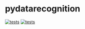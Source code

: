 # pydatarecognition

[![tests](https://circleci.com/gh/billingegroup/pydatarecognition.svg?style=shield&circle-token=b187a993ea69930d37388bf61dccaf499456a481)](https://circleci.com/gh/billingegroup/pydatarecognition)
[![tests](https://circleci.com/billingegroup/pydatarecognition/actions/workflows/test.yml/badge.svg)](https://github.com/xpdAcq/xpdAcq/actions/workflows/test.yml)
